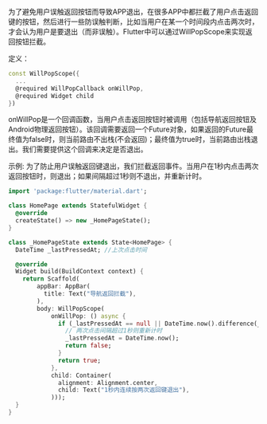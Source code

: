 为了避免用户误触返回按钮而导致APP退出，在很多APP中都拦截了用户点击返回键的按钮，然后进行一些防误触判断，比如当用户在某一个时间段内点击两次时，才会认为用户是要退出（而非误触）。Flutter中可以通过WillPopScope来实现返回按钮拦截。

定义：
```dart
const WillPopScope({
  ...
  @required WillPopCallback onWillPop,
  @required Widget child
})
```

onWillPop是一个回调函数，当用户点击返回按钮时被调用（包括导航返回按钮及Android物理返回按钮）。该回调需要返回一个Future对象，如果返回的Future最终值为false时，则当前路由不出栈(不会返回)；最终值为true时，当前路由出栈退出。我们需要提供这个回调来决定是否退出。

示例: 为了防止用户误触返回键退出，我们拦截返回事件。当用户在1秒内点击两次返回按钮时，则退出；如果间隔超过1秒则不退出，并重新计时。
```dart
import 'package:flutter/material.dart';

class HomePage extends StatefulWidget {
  @override
  createState() => new _HomePageState();
}

class _HomePageState extends State<HomePage> {
  DateTime _lastPressedAt; //上次点击时间

  @override
  Widget build(BuildContext context) {
    return Scaffold(
        appBar: AppBar(
          title: Text("导航返回拦截"),
        ),
        body: WillPopScope(
            onWillPop: () async {
              if (_lastPressedAt == null || DateTime.now().difference(_lastPressedAt) > Duration(seconds: 1)) {
                // 两次点击间隔超过1秒则重新计时
                _lastPressedAt = DateTime.now();
                return false;
              }
              return true;
            },
            child: Container(
              alignment: Alignment.center,
              child: Text("1秒内连续按两次返回键退出"),
            )));
  }
}
```

